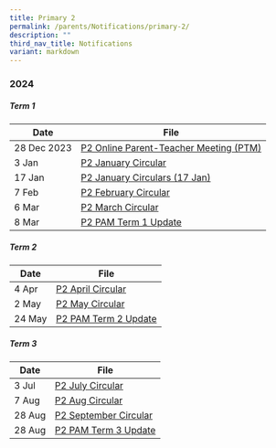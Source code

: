```yaml
---
title: Primary 2
permalink: /parents/Notifications/primary-2/
description: ""
third_nav_title: Notifications
variant: markdown
---
```

### **2024**

##### Term 1

| Date| File | 
| -------- | -------- |
|28 Dec 2023|[P2 Online Parent-Teacher Meeting (PTM)](/files/Notification%202024/P2/RGPS_N24_P2_001.pdf)|
|3 Jan|[P2 January Circular](/files/Notification%202024/P2/RGPS_N24_P2_002_P2_January_Circulars.pdf)|
|17 Jan|[P2 January Circulars (17 Jan)](/files/Notification%202024/P2/RGPS_N24_P2_004_P2_January_Circulars__17_January_.pdf)|
|7 Feb|[P2 February Circular](/files/Notification%202024/P2/RGPS_N24_P2_005_P2_February_Circulars.pdf)|
|6 Mar|[P2 March Circular](/files/Notification%202024/P2/P2__March_Circulars.pdf)|
|8 Mar|[P2 PAM Term 1 Update](/files/Notification%202024/P2/Term_1_P2_PAM_Update_2024.pdf)|

##### Term 2

| Date| File | 
| -------- | -------- |
|4 Apr|[P2 April Circular](/files/Notification%202024/P2/RGPS_N24_P2_010_P2_April_Circulars_Final.pdf)|
|2 May|[P2 May Circular](/files/Notification%202024/P2/RGPS_N24_P2_011_May_Circulars.pdf)|
|24 May|[P2 PAM Term 2 Update](/files/Notification%202024/P2/Term_2_2024_P2_PAM_Termly_Update.pdf)|

##### Term 3

| Date| File | 
| -------- | -------- |
|3 Jul|[P2 July Circular](/files/Notification%202024/P2/RGPS_N24_P2_013_P2_July_Circulars_.pdf)|
|7 Aug|[P2 Aug Circular](/files/Notification%202024/P2/RGPS_N24_P2_016.pdf)|
|28 Aug|[P2 September Circular](/files/Notification%202024/P2/P2_September_Circulars_.pdf)|
|28 Aug|[P2 PAM Term 3 Update](/files/Notification%202024/P2/Term_3_2024_P2_PAM_Termly_Update.pdf)|